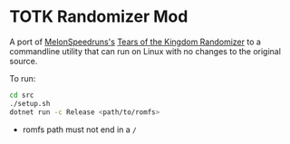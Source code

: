 # TOTK Randomizer Mod
A port of [MelonSpeedruns's](https://github.com/MelonSpeedruns/)
[Tears of the Kingdom Randomizer](https://github.com/MelonSpeedruns/TotkRandomizer)
to a commandline utility that can run on Linux with no changes to the original source.

To run:
```sh
cd src
./setup.sh
dotnet run -c Release <path/to/romfs>
```
* romfs path must not end in a `/`

